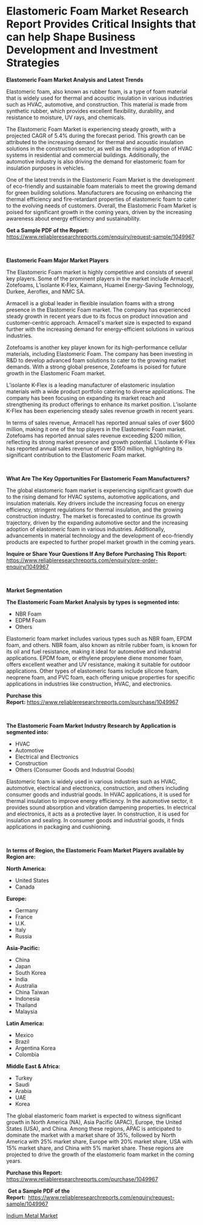 <p><h1>Elastomeric Foam Market Research Report Provides Critical Insights that can help Shape Business Development and Investment Strategies</h1></p><p><strong>Elastomeric Foam Market Analysis and Latest Trends</strong></p>
<p><p>Elastomeric foam, also known as rubber foam, is a type of foam material that is widely used for thermal and acoustic insulation in various industries such as HVAC, automotive, and construction. This material is made from synthetic rubber, which provides excellent flexibility, durability, and resistance to moisture, UV rays, and chemicals.</p><p>The Elastomeric Foam Market is experiencing steady growth, with a projected CAGR of 5.4% during the forecast period. This growth can be attributed to the increasing demand for thermal and acoustic insulation solutions in the construction sector, as well as the rising adoption of HVAC systems in residential and commercial buildings. Additionally, the automotive industry is also driving the demand for elastomeric foam for insulation purposes in vehicles.</p><p>One of the latest trends in the Elastomeric Foam Market is the development of eco-friendly and sustainable foam materials to meet the growing demand for green building solutions. Manufacturers are focusing on enhancing the thermal efficiency and fire-retardant properties of elastomeric foam to cater to the evolving needs of customers. Overall, the Elastomeric Foam Market is poised for significant growth in the coming years, driven by the increasing awareness about energy efficiency and sustainability.</p></p>
<p><strong>Get a Sample PDF of the Report:&nbsp;</strong> <a href="https://www.reliableresearchreports.com/enquiry/request-sample/1049967">https://www.reliableresearchreports.com/enquiry/request-sample/1049967</a></p>
<p>&nbsp;</p>
<p><strong>Elastomeric Foam Major Market Players</strong></p>
<p><p>The Elastomeric Foam market is highly competitive and consists of several key players. Some of the prominent players in the market include Armacell, Zotefoams, L’isolante K-Flex, Kaimann, Huamei Energy-Saving Technology, Durkee, Aeroflex, and NMC SA. </p><p>Armacell is a global leader in flexible insulation foams with a strong presence in the Elastomeric Foam market. The company has experienced steady growth in recent years due to its focus on product innovation and customer-centric approach. Armacell's market size is expected to expand further with the increasing demand for energy-efficient solutions in various industries.</p><p>Zotefoams is another key player known for its high-performance cellular materials, including Elastomeric Foam. The company has been investing in R&D to develop advanced foam solutions to cater to the growing market demands. With a strong global presence, Zotefoams is poised for future growth in the Elastomeric Foam market.</p><p>L’isolante K-Flex is a leading manufacturer of elastomeric insulation materials with a wide product portfolio catering to diverse applications. The company has been focusing on expanding its market reach and strengthening its product offerings to enhance its market position. L’isolante K-Flex has been experiencing steady sales revenue growth in recent years.</p><p>In terms of sales revenue, Armacell has reported annual sales of over $600 million, making it one of the top players in the Elastomeric Foam market. Zotefoams has reported annual sales revenue exceeding $200 million, reflecting its strong market presence and growth potential. L’isolante K-Flex has reported annual sales revenue of over $150 million, highlighting its significant contribution to the Elastomeric Foam market.</p></p>
<p>&nbsp;</p>
<p><strong>What Are The Key Opportunities For Elastomeric Foam Manufacturers?</strong></p>
<p><p>The global elastomeric foam market is experiencing significant growth due to the rising demand for HVAC systems, automotive applications, and insulation materials. Key drivers include the increasing focus on energy efficiency, stringent regulations for thermal insulation, and the growing construction industry. The market is forecasted to continue its growth trajectory, driven by the expanding automotive sector and the increasing adoption of elastomeric foam in various industries. Additionally, advancements in material technology and the development of eco-friendly products are expected to further propel market growth in the coming years.</p></p>
<p><strong>Inquire or Share Your Questions If Any Before Purchasing This Report:</strong> <a href="https://www.reliableresearchreports.com/enquiry/pre-order-enquiry/1049967">https://www.reliableresearchreports.com/enquiry/pre-order-enquiry/1049967</a></p>
<p>&nbsp;</p>
<p><strong>Market Segmentation</strong></p>
<p><strong>The Elastomeric Foam Market Analysis by types is segmented into:</strong></p>
<p><ul><li>NBR Foam</li><li>EDPM Foam</li><li>Others</li></ul></p>
<p><p>Elastomeric foam market includes various types such as NBR foam, EPDM foam, and others. NBR foam, also known as nitrile rubber foam, is known for its oil and fuel resistance, making it ideal for automotive and industrial applications. EPDM foam, or ethylene propylene diene monomer foam, offers excellent weather and UV resistance, making it suitable for outdoor applications. Other types of elastomeric foams include silicone foam, neoprene foam, and PVC foam, each offering unique properties for specific applications in industries like construction, HVAC, and electronics.</p></p>
<p><strong>Purchase this Report:&nbsp;</strong><a href="https://www.reliableresearchreports.com/purchase/1049967">https://www.reliableresearchreports.com/purchase/1049967</a></p>
<p>&nbsp;</p>
<p><strong>The Elastomeric Foam Market Industry Research by Application is segmented into:</strong></p>
<p><ul><li>HVAC</li><li>Automotive</li><li>Electrical and Electronics</li><li>Construction</li><li>Others (Consumer Goods and Industrial Goods)</li></ul></p>
<p><p>Elastomeric foam is widely used in various industries such as HVAC, automotive, electrical and electronics, construction, and others including consumer goods and industrial goods. In HVAC applications, it is used for thermal insulation to improve energy efficiency. In the automotive sector, it provides sound absorption and vibration dampening properties. In electrical and electronics, it acts as a protective layer. In construction, it is used for insulation and sealing. In consumer goods and industrial goods, it finds applications in packaging and cushioning.</p></p>
<p>&nbsp;</p>
<p><strong>In terms of Region, the Elastomeric Foam Market Players available by Region are:</strong></p>
<p>
    <p> <strong> North America: </strong>
        <ul>
            <li>United States</li>
            <li>Canada</li>
        </ul>
        </p> 
    <p> <strong> Europe: </strong>
        <ul>
            <li>Germany</li>
            <li>France</li>
            <li>U.K.</li>
            <li>Italy</li>
            <li>Russia</li>
        </ul>
        </p> 
    <p> <strong> Asia-Pacific: </strong>
        <ul>
            <li>China</li>
            <li>Japan</li>
            <li>South Korea</li>
            <li>India</li>
            <li>Australia</li>
            <li>China Taiwan</li>
            <li>Indonesia</li>
            <li>Thailand</li>
            <li>Malaysia</li>
        </ul>
        </p> 
    <p> <strong> Latin America: </strong>
        <ul>
            <li>Mexico</li>
            <li>Brazil</li>
            <li>Argentina Korea</li>
            <li>Colombia</li>
        </ul>
        </p> 
    <p> <strong> Middle East & Africa: </strong>
        <ul>
            <li>Turkey</li>
            <li>Saudi</li>
            <li>Arabia</li>
            <li>UAE</li>
            <li>Korea</li>
        </ul>
    </p>
    </p>
<p><p>The global elastomeric foam market is expected to witness significant growth in North America (NA), Asia Pacific (APAC), Europe, the United States (USA), and China. Among these regions, APAC is anticipated to dominate the market with a market share of 35%, followed by North America with 25% market share, Europe with 20% market share, USA with 15% market share, and China with 5% market share. These regions are projected to drive the growth of the elastomeric foam market in the coming years.</p></p>
<p><strong>Purchase this Report: </strong><a href="https://www.reliableresearchreports.com/purchase/1049967">https://www.reliableresearchreports.com/purchase/1049967</a></p>
<p>&nbsp;<strong>Get a Sample PDF of the Report:&nbsp;&nbsp;</strong><a href="https://www.reliableresearchreports.com/enquiry/request-sample/1049967">https://www.reliableresearchreports.com/enquiry/request-sample/1049967</a></p>
<p><strong></strong></p>
<p><p><a href="https://forested-sushi-9b0.notion.site/Decoding-the-Indium-Metal-Market-A-Deep-Dive-into-the-Latest-Market-Trends-Market-Segmentation-an-b24c795c207e43c088dbdd9d8bfc4fea">Indium Metal Market</a></p></p>